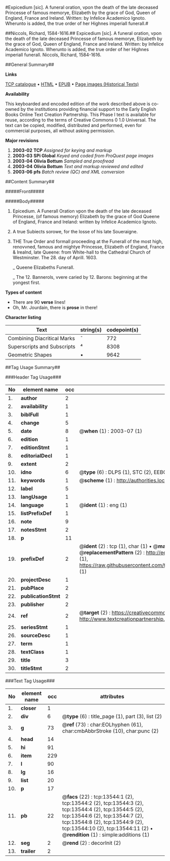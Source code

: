 #Expicedium [sic]. A funeral oration, vpon the death of the late deceased Princesse of famous memorye, Elizabeth by the grace of God, Queen of England, France and Ireland. Written: by Infelice Academico Ignoto. Wherunto is added, the true order of her Highnes imperiall funerall.#

##Niccols, Richard, 1584-1616.##
Expicedium [sic]. A funeral oration, vpon the death of the late deceased Princesse of famous memorye, Elizabeth by the grace of God, Queen of England, France and Ireland. Written: by Infelice Academico Ignoto. Wherunto is added, the true order of her Highnes imperiall funerall.
Niccols, Richard, 1584-1616.

##General Summary##

**Links**

[TCP catalogue](http://www.ota.ox.ac.uk/tcp/)  • 
[HTML](http://tei.it.ox.ac.uk/tcp/Texts-HTML/free/A08/A08184.html)  • 
[EPUB](http://tei.it.ox.ac.uk/tcp/Texts-EPUB/free/A08/A08184.epub) • 
[Page images (Historical Texts)](https://data.historicaltexts.jisc.ac.uk/view?pubId=eebo-99848450e&pageId=eebo-99848450e-13544-1)

**Availability**

This keyboarded and encoded edition of the
	       work described above is co-owned by the institutions
	       providing financial support to the Early English Books
	       Online Text Creation Partnership. This Phase I text is
	       available for reuse, according to the terms of Creative
	       Commons 0 1.0 Universal. The text can be copied,
	       modified, distributed and performed, even for
	       commercial purposes, all without asking permission.

**Major revisions**

1. __2003-02__ __TCP__ *Assigned for keying and markup*
1. __2003-03__ __SPi Global__ *Keyed and coded from ProQuest page images*
1. __2003-04__ __Olivia Bottum__ *Sampled and proofread*
1. __2003-04__ __Olivia Bottum__ *Text and markup reviewed and edited*
1. __2003-06__ __pfs__ *Batch review (QC) and XML conversion*

##Content Summary##

#####Front#####

#####Body#####

1. Epicedium. A Funerall Oration vpon the death of the late deceased Princesse, (of famous memory) Elizabeth by the grace of God Queene of England, France and Ireland: written by Infelice Academico Ignoto.

1. A true Subiects sorowe, for the losse of his late Soueraigne.

1. THE True Order and formall proceeding at the Funerall of the most high, renovvned, famous and mightye Princesse, Elizabeth of England, France & Irealnd, late Queene: from White-hall to the Cathedral Church of Westminster. The 28. day of Aprill. 1603.

    _ Queene Elizabeths Funerall.

    _ The 12. Bannerols, vvere caried by 12. Barons: beginning at the yongest first.

**Types of content**

  * There are 90 **verse** lines!
  * Oh, Mr. Jourdain, there is **prose** in there!

**Character listing**


|Text|string(s)|codepoint(s)|
|---|---|---|
|Combining             Diacritical Marks|̄|772|
|Superscripts             and Subscripts|⁴|8308|
|Geometric Shapes|▪|9642|

##Tag Usage Summary##

###Header Tag Usage###

|No|element name|occ|attributes|
|---|---|---|---|
|1.|__author__|2||
|2.|__availability__|1||
|3.|__biblFull__|1||
|4.|__change__|5||
|5.|__date__|8| @__when__ (1) : 2003-07 (1)|
|6.|__edition__|1||
|7.|__editionStmt__|1||
|8.|__editorialDecl__|1||
|9.|__extent__|2||
|10.|__idno__|6| @__type__ (6) : DLPS (1), STC (2), EEBO-CITATION (1), PROQUEST (1), VID (1)|
|11.|__keywords__|1| @__scheme__ (1) : http://authorities.loc.gov/ (1)|
|12.|__label__|5||
|13.|__langUsage__|1||
|14.|__language__|1| @__ident__ (1) : eng (1)|
|15.|__listPrefixDef__|1||
|16.|__note__|9||
|17.|__notesStmt__|2||
|18.|__p__|11||
|19.|__prefixDef__|2| @__ident__ (2) : tcp (1), char (1)  •  @__matchPattern__ (2) : ([0-9\-]+):([0-9IVX]+) (1), (.+) (1)  •  @__replacementPattern__ (2) : http://eebo.chadwyck.com/downloadtiff?vid=$1&page=$2 (1), https://raw.githubusercontent.com/textcreationpartnership/Texts/master/tcpchars.xml#$1 (1)|
|20.|__projectDesc__|1||
|21.|__pubPlace__|2||
|22.|__publicationStmt__|2||
|23.|__publisher__|2||
|24.|__ref__|2| @__target__ (2) : https://creativecommons.org/publicdomain/zero/1.0/ (1), http://www.textcreationpartnership.org/docs/. (1)|
|25.|__seriesStmt__|1||
|26.|__sourceDesc__|1||
|27.|__term__|1||
|28.|__textClass__|1||
|29.|__title__|3||
|30.|__titleStmt__|2||


###Text Tag Usage###

|No|element name|occ|attributes|
|---|---|---|---|
|1.|__closer__|1||
|2.|__div__|6| @__type__ (6) : title_page (1), part (3), list (2)|
|3.|__g__|73| @__ref__ (73) : char:EOLhyphen (61), char:cmbAbbrStroke (10), char:punc (2)|
|4.|__head__|14||
|5.|__hi__|91||
|6.|__item__|229||
|7.|__l__|90||
|8.|__lg__|16||
|9.|__list__|20||
|10.|__p__|17||
|11.|__pb__|22| @__facs__ (22) : tcp:13544:1 (2), tcp:13544:2 (2), tcp:13544:3 (2), tcp:13544:4 (2), tcp:13544:5 (2), tcp:13544:6 (2), tcp:13544:7 (2), tcp:13544:8 (2), tcp:13544:9 (2), tcp:13544:10 (2), tcp:13544:11 (2)  •  @__rendition__ (1) : simple:additions (1)|
|12.|__seg__|2| @__rend__ (2) : decorInit (2)|
|13.|__trailer__|2||
